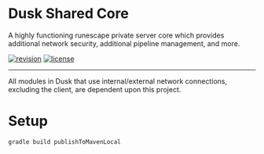 # Dusk Shared Core

A highly functioning runescape private server core which provides additional network security, additional pipeline management, and more.

[![revision][rev-badge]][patch] [![license][license-badge]][isc]

[isc]: https://opensource.org/licenses/isc
[license]: https://github.com/rsmod/rsmod/blob/master/LICENSE.md
[discord]: https://dusk.rs
[patch]: https://oldschool.runescape.wiki/w/Update:God_Wars_Instancing_and_Soul_Wars_Improvements
[rev-badge]: https://img.shields.io/badge/revision-667-important
[license-badge]: https://img.shields.io/badge/license-ISC-informational
[discord-badge]: https://img.shields.io/discord/238151952121331712?color=%237289da&logo=discord

---
All modules in Dusk that use internal/external network connections, excluding the client, are dependent upon this project.

# Setup
`gradle build publishToMavenLocal`